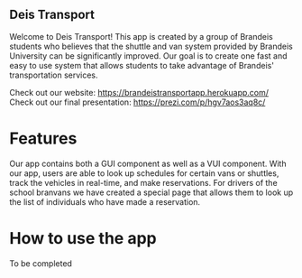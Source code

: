 ## Deis Transport 

Welcome to Deis Transport! This app is created by a group of Brandeis students who believes that the shuttle and van system provided by Brandeis University can be significantly improved. Our goal is to create one fast and easy to use system that allows students to take advantage of Brandeis' transportation services. 

Check out our website: https://brandeistransportapp.herokuapp.com/
Check out our final presentation: https://prezi.com/p/hgv7aos3aq8c/

# Features 

Our app contains both a GUI component as well as a VUI component. With our app, users are able to look up schedules for certain vans or shuttles, track the vehicles in real-time, and make reservations. For drivers of the school branvans we have created a special page that allows them to look up the list of individuals who have made a reservation. 

# How to use the app

To be completed
